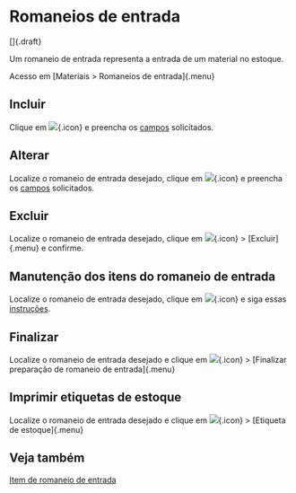 # Romaneios de entrada

[]{.draft}

Um romaneio de entrada representa a entrada de um material no estoque.

Acesso em [Materiais > Romaneios de entrada]{.menu} 

## Incluir

Clique em ![](https://static.zenerp.app.br/icons/action-create.svg){.icon} e preencha os [campos](incomingList-edit) solicitados.

## Alterar

Localize o romaneio de entrada desejado, clique em ![](https://static.zenerp.app.br/icons/action-update.svg){.icon} e preencha os [campos](incomingList-edit) solicitados.

## Excluir

Localize o romaneio de entrada desejado, clique em ![](https://static.zenerp.app.br/icons/action-more-tr.svg){.icon} > [Excluir]{.menu} e confirme.

## Manutenção dos itens do romaneio de entrada

Localize o romaneio de entrada desejado, clique em ![](https://static.zenerp.app.br/icons/action-child.svg){.icon} e siga essas [instruções](incomingListItem).

## Finalizar

Localize o romaneio de entrada desejado e clique em ![](https://static.zenerp.app.br/icons/action-forward.svg){.icon} > [Finalizar preparação de romaneio de entrada]{.menu}

## Imprimir etiquetas de estoque

Localize o romaneio de entrada desejado e clique em ![](https://static.zenerp.app.br/icons/action-more-tr.svg){.icon} > [Etiqueta de estoque]{.menu}

## Veja também

[Item de romaneio de entrada](incomingListItem)